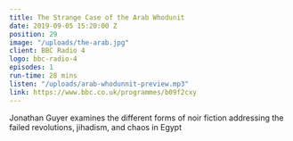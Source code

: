 ```yaml
---
title: The Strange Case of the Arab Whodunit
date: 2019-09-05 15:20:00 Z
position: 29
image: "/uploads/the-arab.jpg"
client: BBC Radio 4
logo: bbc-radio-4
episodes: 1
run-time: 28 mins
listen: "/uploads/arab-whodunnit-preview.mp3"
link: https://www.bbc.co.uk/programmes/b09f2cxy
---
```


Jonathan Guyer examines the different forms of noir fiction addressing the failed revolutions, jihadism, and chaos in Egypt